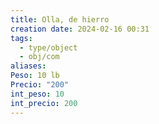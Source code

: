 ```yaml
---
title: Olla, de hierro
creation date: 2024-02-16 00:31
tags:
  - type/object
  - obj/com
aliases: 
Peso: 10 lb
Precio: "200"
int_peso: 10
int_precio: 200
---
```


